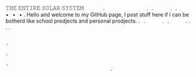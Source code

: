 𝚃𝙷𝙴 𝙴𝙽𝚃𝙸𝚁𝙴 𝚂𝙾𝙻𝙰𝚁 𝚂𝚈𝚂𝚃𝙴𝙼⠀⠀⠀⠀⠀.⠀⠀⠀⠀⠀⠀⠀⠀⠀⠀⠀.⠀.⠀⠀⠀⠀
.⠀.⠀⠀⠀⠀
•⠀•⠀•                                                  .
Hello and welcome to my GitHub page,
I post stuff here if i can be botherd like school prodjects and personal prodjects.
.⠀.⠀⠀⠀⠀                                 .⠀.⠀⠀⠀⠀                   .                    .                            
       .                        .                                                         
                                                                                      
                                                                                                .             
                                                                                                 .             
                                                                                                                             .
                                           .
